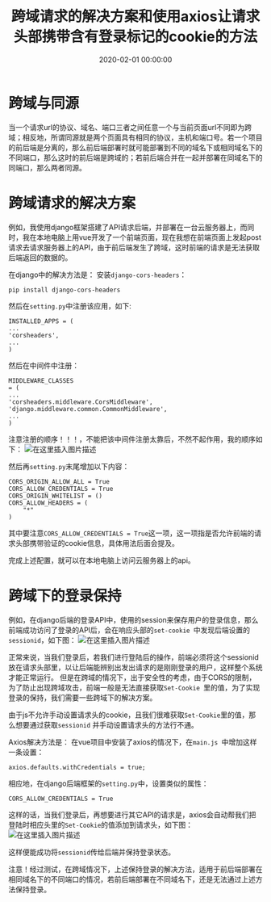 ﻿---
layout: post
title: 跨域请求的解决方案和使用axios让请求头部携带含有登录标记的cookie的方法
date: 2020-02-01 00:00:00
categories: 
- Server-服务器相关
tags: 
- Server
- Django
- Axios
- Cookie
description: 跨域请求的解决方案和使用axios让请求头部携带含有登录标记的cookie的方法
---



# 跨域与同源
当一个请求url的协议、域名、端口三者之间任意一个与当前页面url不同即为跨域；相反地，所谓同源就是两个页面具有相同的协议，主机和端口号。若一个项目的前后端是分离的，那么前后端部署时就可能部署到不同的域名下或相同域名下的不同端口，那么这时的前后端是跨域的；若前后端合并在一起并部署在同域名下的同端口，那么两者同源。

# 跨域请求的解决方案
例如，我使用django框架搭建了API请求后端，并部署在一台云服务器上，而同时，我在本地电脑上用vue开发了一个前端页面，现在我想在前端页面上发起post请求去请求服务器上的API，由于前后端发生了跨域，这时前端的请求是无法获取后端返回的数据的。

在django中的解决方法是：
安装`django-cors-headers`：
```
pip install django-cors-headers
```
然后在`setting.py`中注册该应用，如下:
```
INSTALLED_APPS = (
...
'corsheaders',   
...
)
```
然后在中间件中注册：
```
MIDDLEWARE_CLASSES
= (
...   
'corsheaders.middleware.CorsMiddleware',
'django.middleware.common.CommonMiddleware',   
...
)
```
注意注册的顺序！！！，不能把该中间件注册太靠后，不然不起作用，我的顺序如下：
![在这里插入图片描述](https://img-blog.csdnimg.cn/20200201160201686.png?x-oss-process=image/watermark,type_ZmFuZ3poZW5naGVpdGk,shadow_10,text_aHR0cHM6Ly9ibG9nLmNzZG4ubmV0L3FxXzM2MjcyMjgy,size_16,color_FFFFFF,t_70)

然后再`setting.py`末尾增加以下内容：
```
CORS_ORIGIN_ALLOW_ALL = True
CORS_ALLOW_CREDENTIALS = True
CORS_ORIGIN_WHITELIST = ()
CORS_ALLOW_HEADERS = (
    "*"
)
```
其中要注意`CORS_ALLOW_CREDENTIALS = True`这一项，这一项指是否允许前端的请求头部携带验证的cookie信息，具体用法后面会提及。

完成上述配置，就可以在本地电脑上访问云服务器上的api。

# 跨域下的登录保持
例如，在django后端的登录API中，使用的session来保存用户的登录信息，那么前端成功访问了登录的API后，会在响应头部的`set-cookie `中发现后端设置的`sessionid`，如下图：
![在这里插入图片描述](https://img-blog.csdnimg.cn/20200201161100391.png?x-oss-process=image/watermark,type_ZmFuZ3poZW5naGVpdGk,shadow_10,text_aHR0cHM6Ly9ibG9nLmNzZG4ubmV0L3FxXzM2MjcyMjgy,size_16,color_FFFFFF,t_70)

正常来说，当我们登录后，若我们进行登陆后的操作，前端必须将这个sessionid放在请求头部里，以让后端能辨别出发出请求的是刚刚登录的用户，这样整个系统才能正常运行。 但是在跨域的情况下，出于安全性的考虑，由于CORS的限制，为了防止出现跨域攻击，前端一般是无法直接获取`Set-Cookie `里的值，为了实现登录的保持，我们需要一些跨域下的解决方案。

由于js不允许手动设置请求头的cookie，且我们很难获取`Set-Cookie`里的值，那么想要通过获取`sessionid` 并手动设置请求头的方法行不通。

Axios解决方法是：
在vue项目中安装了axios的情况下，在`main.js `中增加这样一条设置：
```
axios.defaults.withCredentials = true;
```
相应地，在django后端框架的`setting.py`中，设置类似的属性：
```
CORS_ALLOW_CREDENTIALS = True
```

这样的话，当我们登录后，再想要进行其它API的请求是，axios会自动帮我们把登陆时相应头里的`Set-Cookie`的值添加到请求头，如下图： 
![在这里插入图片描述](https://img-blog.csdnimg.cn/20200201164046651.png?x-oss-process=image/watermark,type_ZmFuZ3poZW5naGVpdGk,shadow_10,text_aHR0cHM6Ly9ibG9nLmNzZG4ubmV0L3FxXzM2MjcyMjgy,size_16,color_FFFFFF,t_70)

这样便能成功将`sessionid`传给后端并保持登录状态。

注意！经过测试，在跨域情况下，上述保持登录的解决方法，适用于前后端部署在相同域名下的不同端口的情况，若前后端部署在不同域名下，还是无法通过上述方法保持登录。
